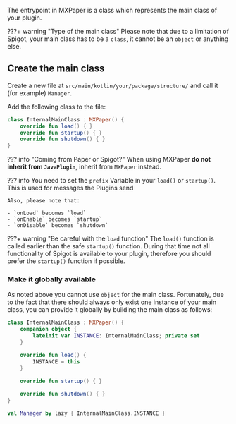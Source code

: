 The entrypoint in MXPaper is a class which represents the main class of your plugin.

???+ warning "Type of the main class"
    Please note that due to a limitation of Spigot, your main class has to be a `class`, it cannot be an `object` or anything else.

## Create the main class

Create a new file at `src/main/kotlin/your/package/structure/` and call it (for example) `Manager`.

Add the following class to the file:

```kotlin
class InternalMainClass : MXPaper() {
    override fun load() { }
    override fun startup() { }
    override fun shutdown() { }
}
```

??? info "Coming from Paper or Spigot?"
    When using MXPaper **do not inherit from `JavaPlugin`**, inherit from `MXPaper` instead.

??? info 
    You need to set the `prefix` Variable in your `load()` or `startup()`. This is used for messages the Plugins send


    Also, please note that:
    
    - `onLoad` becomes `load`
    - `onEnable` becomes `startup`
    - `onDisable` becomes `shutdown`

???+ warning "Be careful with the `load` function"
    The `load()` function is called earlier than the safe `startup()` function.
    During that time not all functionality of Spigot is available to your plugin, therefore you should prefer the
    `startup()` function if possible.

### Make it globally available

As noted above you cannot use `object` for the main class. Fortunately, due to the fact that there should always only exist one instance of your main class, you can provide it globally by building the main class as follows:

```kotlin
class InternalMainClass : MXPaper() {
    companion object {
        lateinit var INSTANCE: InternalMainClass; private set
    }

    override fun load() {
        INSTANCE = this
    }

    override fun startup() { }
    
    override fun shutdown() { }
}

val Manager by lazy { InternalMainClass.INSTANCE }
```
